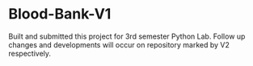 # Blood-Bank-V1
Built and submitted this project for 3rd semester Python Lab. Follow up changes and developments will occur on repository marked by V2 respectively.


